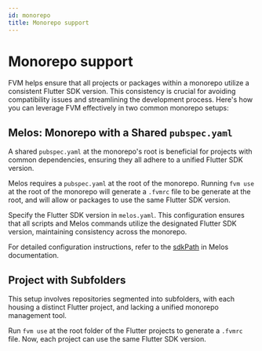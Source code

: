 ```yaml
---
id: monorepo
title: Monorepo support
---
```


# Monorepo support

FVM helps ensure that all projects or packages within a monorepo utilize a consistent Flutter SDK version. This consistency is crucial for avoiding compatibility issues and streamlining the development process. Here's how you can leverage FVM effectively in two common monorepo setups:

## Melos: Monorepo with a Shared `pubspec.yaml`

A shared `pubspec.yaml` at the monorepo's root is beneficial for projects with common dependencies, ensuring they all adhere to a unified Flutter SDK version.

Melos requires a `pubspec.yaml` at the root of the monorepo. Running `fvm use` at the root of the monorepo will generate a `.fvmrc` file to be generate at the root, and will allow or packages to use the same Flutter SDK version.

Specify the Flutter SDK version in `melos.yaml`. This configuration ensures that all scripts and Melos commands utilize the designated Flutter SDK version, maintaining consistency across the monorepo.

For detailed configuration instructions, refer to the [sdkPath](https://melos.invertase.dev/~melos-latest/configuration/overview#sdkpath) in Melos documentation.

## Project with Subfolders

This setup involves repositories segmented into subfolders, with each housing a distinct Flutter project, and lacking a unified monorepo management tool.

Run `fvm use` at the root folder of the Flutter projects to generate a `.fvmrc` file. Now, each project can use the same Flutter SDK version.
